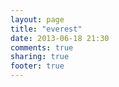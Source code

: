 ```yaml
---
layout: page
title: "everest"
date: 2013-06-18 21:30
comments: true
sharing: true
footer: true
---
```


